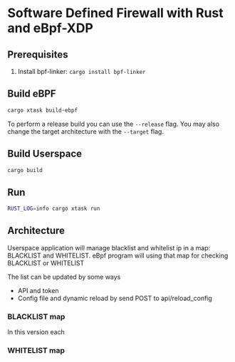 # Software Defined Firewall with Rust and eBpf-XDP

## Prerequisites

1. Install bpf-linker: `cargo install bpf-linker`

## Build eBPF

```bash
cargo xtask build-ebpf
```

To perform a release build you can use the `--release` flag.
You may also change the target architecture with the `--target` flag.

## Build Userspace

```bash
cargo build
```

## Run

```bash
RUST_LOG=info cargo xtask run
```

## Architecture

Userspace application will manage blacklist and whitelist ip in a map: BLACKLIST and WHITELIST. eBpf program will using that map for checking BLACKLIST or WHITELIST

The list can be updated by some ways
- API and token
- Config file and dynamic reload by send POST to api/reload_config


### BLACKLIST map

In this version each 

### WHITELIST map

